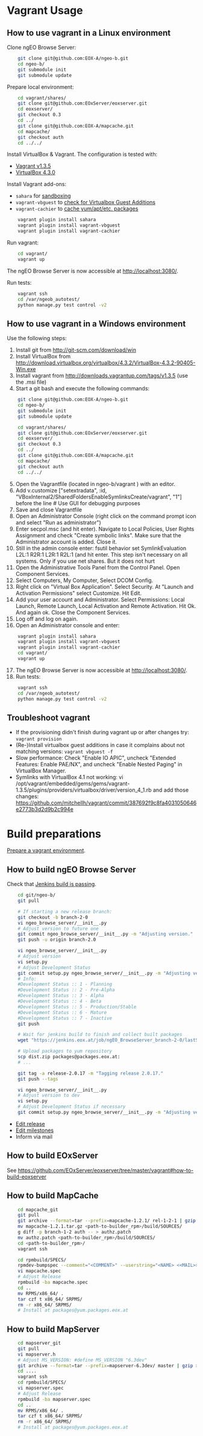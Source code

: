 <!--
#-------------------------------------------------------------------------------
#
# Project: ngEO Browse Server <http://ngeo.eox.at>
# Authors: Stephan Meissl <stephan.meissl@eox.at>
#          Fabian Schindler <fabian.schindler@eox.at>
#
#-------------------------------------------------------------------------------
# Copyright (C) 2014 EOX IT Services GmbH
#
# Permission is hereby granted, free of charge, to any person obtaining a copy
# of this software and associated documentation files (the "Software"), to deal
# in the Software without restriction, including without limitation the rights
# to use, copy, modify, merge, publish, distribute, sublicense, and/or sell
# copies of the Software, and to permit persons to whom the Software is
# furnished to do so, subject to the following conditions:
#
# The above copyright notice and this permission notice shall be included in all
# copies of this Software or works derived from this Software.
#
# THE SOFTWARE IS PROVIDED "AS IS", WITHOUT WARRANTY OF ANY KIND, EXPRESS OR
# IMPLIED, INCLUDING BUT NOT LIMITED TO THE WARRANTIES OF MERCHANTABILITY,
# FITNESS FOR A PARTICULAR PURPOSE AND NONINFRINGEMENT. IN NO EVENT SHALL THE
# AUTHORS OR COPYRIGHT HOLDERS BE LIABLE FOR ANY CLAIM, DAMAGES OR OTHER
# LIABILITY, WHETHER IN AN ACTION OF CONTRACT, TORT OR OTHERWISE, ARISING FROM,
# OUT OF OR IN CONNECTION WITH THE SOFTWARE OR THE USE OR OTHER DEALINGS IN
# THE SOFTWARE.
#-------------------------------------------------------------------------------
-->


# Vagrant Usage


## How to use vagrant in a Linux environment

Clone ngEO Browse Server:

```sh
    git clone git@github.com:EOX-A/ngeo-b.git
    cd ngeo-b/
    git submodule init
    git submodule update
```

Prepare local environment:

```sh
    cd vagrant/shares/
    git clone git@github.com:EOxServer/eoxserver.git
    cd eoxserver/
    git checkout 0.3
    cd ../
    git clone git@github.com:EOX-A/mapcache.git
    cd mapcache/
    git checkout auth
    cd ../../
```

Install VirtualBox & Vagrant. The configuration is tested with:
* [Vagrant v1.3.5](http://downloads.vagrantup.com/tags/v1.3.5)
* [VirtualBox 4.3.0](https://www.virtualbox.org/wiki/Downloads)

Install Vagrant add-ons:
* `sahara` for [sandboxing](https://github.com/jedi4ever/sahara)
* `vagrant-vbguest` to [check for Virtualbox Guest Additions](https://github.com/dotless-de/vagrant-vbguest)
* `vagrant-cachier` to [cache yum/apt/etc. packages](https://github.com/fgrehm/vagrant-cachier)

```sh
    vagrant plugin install sahara
    vagrant plugin install vagrant-vbguest
    vagrant plugin install vagrant-cachier
```

Run vagrant:

```sh
    cd vagrant/
    vagrant up
```

The ngEO Browse Server is now accessible at [http://localhost:3080/](http://localhost:3080/).

Run tests:

```sh
    vagrant ssh
    cd /var/ngeob_autotest/
    python manage.py test control -v2
```


## How to use vagrant in a Windows environment

Use the following steps:

1. Install git from http://git-scm.com/download/win
2. Install VirtualBox from
   http://download.virtualbox.org/virtualbox/4.3.2/VirtualBox-4.3.2-90405-Win.exe
3. Install vagrant from http://downloads.vagrantup.com/tags/v1.3.5 (use the .msi file)
4. Start a git bash and execute the following commands:

```sh
    git clone git@github.com:EOX-A/ngeo-b.git
    cd ngeo-b/
    git submodule init
    git submodule update

    cd vagrant/shares/
    git clone git@github.com:EOxServer/eoxserver.git
    cd eoxserver/
    git checkout 0.3
    cd ../
    git clone git@github.com:EOX-A/mapcache.git
    cd mapcache/
    git checkout auth
    cd ../../
```

5. Open the Vagrantfile (located in ngeo-b/vagrant ) with an editor.
6. Add v.customize ["setextradata", :id, "VBoxInternal2/SharedFoldersEnableSymlinksCreate/vagrant", "1"] before the line # Use GUI for debugging purposes
7. Save and close Vagrantfile
8. Open an Administrator Console (right click on the command prompt icon and select "Run as administrator")
9. Enter secpol.msc (and hit enter). Navigate to Local Policies, User Rights Assignment and check "Create symbolic links". Make sure that the Administrator account is added. Close it.
10. Still in the admin console enter: fsutil behavior set SymlinkEvaluation L2L:1 R2R:1 L2R:1 R2L:1 (and hit enter. This step isn't necessary on all systems. Only if you use net shares. But it does not hurt
11. Open the Administrative Tools Panel from the Control Panel. Open Component Services.
12. Select Computers, My Computer, Select DCOM Config.
13. Right click on "Virtual Box Application". Select Security. At "Launch and Activation Permissions" select Customize. Hit Edit.
14. Add your user account and Administrator. Select Permissions: Local Launch, Remote Launch, Local Activation and Remote Activation. Hit Ok. And again ok. Close the Component Services.
15. Log off and log on again.
16. Open an Administrator console and enter:

```sh
    vagrant plugin install sahara
    vagrant plugin install vagrant-vbguest
    vagrant plugin install vagrant-cachier
    cd vagrant/
    vagrant up
```

17. The ngEO Browse Server is now accessible at [http://localhost:3080/](http://localhost:3080/).
18. Run tests:

```sh
    vagrant ssh
    cd /var/ngeob_autotest/
    python manage.py test control -v2
```


## Troubleshoot vagrant

* If the provisioning didn't finish during vagrant up or after changes try: `vagrant provision`
* (Re-)Install virtualbox guest additions in case it complains about not matching versions: `vagrant vbguest -f`
* Slow performance: Check "Enable IO APIC", uncheck "Extended Features: Enable PAE/NX", and uncheck "Enable Nested Paging" in VirtualBox Manager.
* Symlinks with VirtualBox 4.1 not working: vi /opt/vagrant/embedded/gems/gems/vagrant-1.3.5/plugins/providers/virtualbox/driver/version_4_1.rb and add those changes: https://github.com/mitchellh/vagrant/commit/387692f9c8fa4031050646e2773b3d2d9b2c994e


# Build preparations

[Prepare a vagrant environment](https://gitlab.eox.at/vagrant/builder_rpm/tree/master).


## How to build ngEO Browse Server

Check that [Jenkins build is passing](https://jenkins.eox.at/job/ngEO_BrowseServer_branch-2-0/).

```sh
    cd git/ngeo-b/
    git pull

    # If starting a new release branch:
    git checkout -b branch-2-0
    vi ngeo_browse_server/__init__.py
    # Adjust version to future one
    git commit ngeo_browse_server/__init__.py -m "Adjusting version."
    git push -u origin branch-2.0

    vi ngeo_browse_server/__init__.py
    # Adjust version
    vi setup.py
    # Adjust Development Status
    git commit setup.py ngeo_browse_server/__init__.py -m "Adjusting version."
    # Info:
    #Development Status :: 1 - Planning
    #Development Status :: 2 - Pre-Alpha
    #Development Status :: 3 - Alpha
    #Development Status :: 4 - Beta
    #Development Status :: 5 - Production/Stable
    #Development Status :: 6 - Mature
    #Development Status :: 7 - Inactive
    git push

    # Wait for jenkins build to finish and collect built packages
    wget "https://jenkins.eox.at/job/ngEO_BrowseServer_branch-2-0/lastSuccessfulBuild/artifact/dist/*zip*/dist.zip"

    # Upload packages to yum repository
    scp dist.zip packages@packages.eox.at:
    # ...

    git tag -a release-2.0.17 -m "Tagging release 2.0.17."
    git push --tags

    vi ngeo_browse_server/__init__.py
    # Adjust version to dev
    vi setup.py
    # Adjust Development Status if necessary
    git commit setup.py ngeo_browse_server/__init__.py -m "Adjusting version."

```

* [Edit release](https://github.com/EOX-A/ngeo-b/releases)
* [Edit milestones](https://github.com/EOX-A/ngeo-b/issues/milestones)
* Inform via mail


## How to build EOxServer

See https://github.com/EOxServer/eoxserver/tree/master/vagrant#how-to-build-eoxserver


## How to build MapCache

```sh
    cd mapcache_git
    git pull
    git archive --format=tar --prefix=mapcache-1.2.1/ rel-1-2-1 | gzip > mapcache-1.2.1.tar.gz
    mv mapcache-1.2.1.tar.gz <path-to-builder_rpm>/build/SOURCES/
    g diff -p branch-1-2 auth -- > authz.patch
    mv authz.patch <path-to-builder_rpm>/build/SOURCES/
    cd <path-to-builder_rpm>/
    vagrant ssh

    cd rpmbuild/SPECS/
    rpmdev-bumpspec --comment="<COMMENT>" --userstring="<NAME> <<MAIL>>" mapcache.spec
    vi mapcache.spec
    # Adjust Release
    rpmbuild -ba mapcache.spec
    cd ..
    mv RPMS/x86_64/ .
    tar czf t x86_64/ SRPMS/
    rm -r x86_64/ SRPMS/
    # Install at packages@yum.packages.eox.at
```


## How to build MapServer

```sh
    cd mapserver_git
    git pull
    vi mapserver.h
    # Adjust MS_VERSION: #define MS_VERSION "6.3dev"
    git archive --format=tar --prefix=mapserver-6.3dev/ master | gzip > mapserver-6.3dev.tar.gz
    cd ....
    vagrant ssh
    cd rpmbuild/SPECS/
    vi mapserver.spec
    # Adjust Release
    rpmbuild -ba mapserver.spec
    cd ..
    mv RPMS/x86_64/ .
    tar czf t x86_64/ SRPMS/
    rm -r x86_64/ SRPMS/
    # Install at packages@yum.packages.eox.at
```
